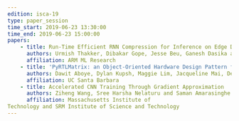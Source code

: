 ```yaml
---
edition: isca-19
type: paper_session
time_start: 2019-06-23 13:30:00
time_end: 2019-06-23 15:00:00
papers:
    - title: Run-Time Efficient RNN Compression for Inference on Edge Device
      authors: Urmish Thakker, Dibakar Gope, Jesse Beu, Ganesh Dasika and Matthew Mattina
      affiliation: ARM ML Research
    - title: 'PyRTLMatrix: an Object-Oriented Hardware Design Pattern for Prototyping ML Accelerators'
      authors: Dawit Aboye, Dylan Kupsh, Maggie Lim, Jacqueline Mai, Deeksha Dangwal, Diba Mirza and Timothy Sherwood
      affiliation: UC Santa Barbara
    - title: Accelerated CNN Training Through Gradient Approximation
      authors: Ziheng Wang, Sree Harsha Nelaturu and Saman Amarasinghe
      affiliation: Massachusetts Institute of
Technology and SRM Institute of Science and Technology
---
```

